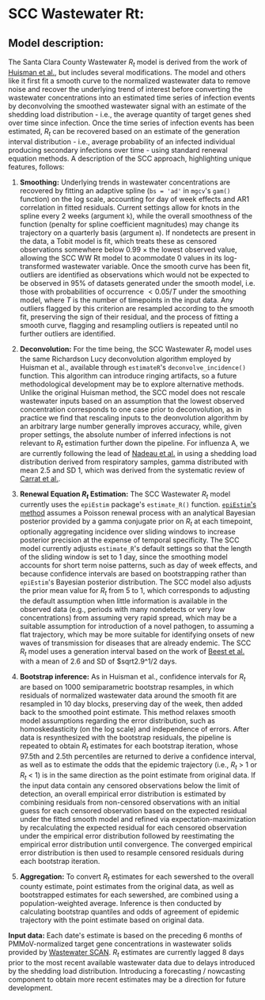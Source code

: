 SCC Wastewater Rt:
==================

## **Model description:** 
The Santa Clara County Wastewater $R_t$ model is derived from the work of [Huisman et al.](https://doi.org/10.1289/EHP10050), but includes several modifications. The model and others like it first fit a smooth curve to the normalized wastewater data to remove noise and recover the underlying trend of interest before converting the wastewater concentrations into an estimated time series of infection events by deconvolving the smoothed wastewater signal with an estimate of the shedding load distribution - i.e., the average quantity of target genes shed over time since infection. Once the time series of infection events has been estimated, $R_t$ can be recovered based on an estimate of the generation interval distribution - i.e., average probability of an infected individual producing secondary infections over time - using standard renewal equation methods. A description of the SCC approach, highlighting unique features, follows:

1. **Smoothing:** Underlying trends in wastewater concentrations are recovered by fitting an adaptive spline (`bs = 'ad'` in `mgcv`'s `gam()` function) on the log scale, accounting for day of week effects and AR1 correlation in fitted residuals. Current settings allow for knots in the spline every 2 weeks (argument `k`), while the overall smoothness of the function (penalty for spline coefficient magnitudes) may change its trajectory on a quarterly basis (argument `m`). If nondetects are present in the data, a Tobit model is fit, which treats these as censored observations somewhere below $0.99 ~ \times$ the lowest observed value, allowing the SCC WW Rt model to acommodate 0 values in its log-transformed wastewater variable. Once the smooth curve has been fit, outliers are identified as observations which would not be expected to be observed in 95% of datasets generated under the smooth model, i.e. those with probabilities of occurrence $<0.05/T$ under the smoothing model, where $T$ is the number of timepoints in the input data. Any outliers flagged by this criterion are resampled according to the smooth fit, preserving the sign of their residual, and the process of fitting a smooth curve, flagging and resampling outliers is repeated until no further outliers are identified.

2. **Deconvolution:** For the time being, the SCC Wastewater $R_t$ model uses the same Richardson Lucy deconvolution algorithm employed by Huisman et al., available through `estimateR`'s `deconvolve_incidence()` function. This algorithm can introduce ringing artifacts, so a future methodological development may be to explore alternative methods. Unlike the original Huisman method, the SCC model does not rescale wastewater inputs based on an assumption that the lowest observed concentration corresponds to one case prior to deconvolution, as in practice we find that rescaling inputs to the deonvolution algorithm by an arbitrary large number generally improves accuracy, while, given proper settings, the absolute number of inferred infections is not relevant to $R_t$ estimation further down the pipeline. For influenza A, we are currently following the lead of [Nadeau et al.](https://doi.org/10.57187/s.3503) in using a shedding load distribution derived from respiratory samples, gamma distributed with mean 2.5 and SD 1, which was derived from the systematic review of [Carrat et al.](https://doi.org/10.1093/aje/kwm375).

3. **Renewal Equation $R_t$ Estimation:** The SCC Wastewater $R_t$ model currently uses the `epiEstim` package's `estimate_R()` function. [`epiEstim`'s method](https://doi.org/10.1093/aje/kwt133) assumes a Poisson renewal process with an analytical Bayesian posterior provided by a gamma conjugate prior on $R_t$ at each timepoint, optionally aggregating incidence over sliding windows to increase posterior precision at the expense of temporal specificity. The SCC model currently adjusts `estimate_R`'s default settings so that the length of the sliding window is set to 1 day, since the smoothing model accounts for short term noise patterns, such as day of week effects, and because confidence intervals are based on bootstrapping rather than `epiEstim`'s Bayesian posterior distribution. The SCC model also adjusts the prior mean value for $R_t$ from 5 to 1, which corresponds to adjusting the default assumption when little information is available in the observed data (e.g., periods with many nondetects or very low concentrations) from assuming very rapid spread, which may be a suitable assumption for introduction of a novel pathogen, to assuming a flat trajectory, which may be more suitable for identifying onsets of new waves of transmission for diseases that are already endemic. The SCC $R_t$ model uses a generation interval based on the work of [Beest et al.](https://doi.org/10.1097/EDE.0b013e31827f50e8) with a mean of 2.6 and SD of $sqrt2.9^1/2 days.

4. **Bootstrap inference:** As in Huisman et al., confidence intervals for $R_t$ are based on 1000 semiparametric bootstrap resamples, in which residuals of normalized wastewater data around the smooth fit are resampled in 10 day blocks, preserving day of the week, then added back to the smoothed point estimate. This method relaxes smooth model assumptions regarding the error distribution, such as homoskedasticity (on the log scale) and independence of errors. After data is resynthesized with the bootstrap residuals, the pipeline is repeated to obtain $R_t$ estimates for each bootstrap iteration, whose 97.5th and 2.5th percentiles are returned to derive a confidence interval, as well as to estimate the odds that the epidemic trajectory (i.e., $R_t ~>~1$ or $R_t ~<~1$) is in the same direction as the point estimate from original data. If the input data contain any censored observations below the limit of detection, an overall empirical error distribution is estimated by combining residuals from non-censored observations with an initial guess for each censored observation based on the expected residual under the fitted smooth model and refined via expectation-maximization by recalculating the expected residual for each censored observation under the empirical error distribution followed by reestimating the empirical error distribution until convergence. The converged empirical error distribution is then used to resample censored residuals during each bootstrap iteration.

5. **Aggregation:** To convert $R_t$ estimates for each sewershed to the overall county estimate, point estimates from the original data, as well as bootstrapped estimates for each sewershed, are combined using a population-weighted average. Inference is then conducted by calculating bootstrap quantiles and odds of agreement of epidemic trajectory with the point estimate based on original data.

**Input data:** Each date's estimate is based on the preceding 6 months of PMMoV-normalized target gene concentrations in wastewater solids provided by [Wastewater SCAN](https://data.wastewaterscan.org/). $R_t$ estimates are currently lagged 8 days prior to the most recent available wastewater data due to delays introduced by the shedding load distribution. Introducing a forecasting / nowcasting component to obtain more recent estimates may be a direction for future development.
